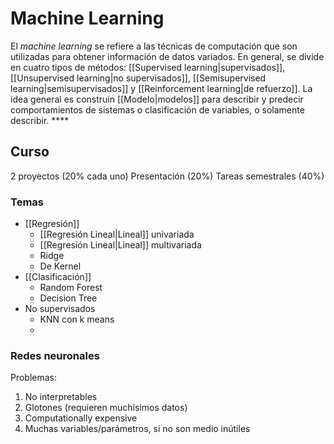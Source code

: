 # Machine Learning
El *machine learning* se refiere a las técnicas de computación que son utilizadas para obtener información de datos variados. En general, se divide en cuatro tipos de métodos: [[Supervised learning|supervisados]], [[Unsupervised learning|no supervisados]], [[Semisupervised learning|semisupervisados]] y [[Reinforcement learning|de refuerzo]]. La idea general es construin [[Modelo|modelos]] para describir y predecir comportamientos de sistemas o clasificación de variables, o solamente describir. ****

## Curso
2 proyectos (20% cada uno)
Presentación (20%)
Tareas semestrales (40%)

### Temas
- [[Regresión]]
	- [[Regresión Lineal|Lineal]] univariada
	- [[Regresión Lineal|Lineal]] multivariada
	- Ridge
	- De Kernel
- [[Clasificación]]
	- Random Forest
	- Decision Tree
- No supervisados
	- KNN con k means
	- 


### Redes neuronales
Problemas:
1. No interpretables
2. Glotones (requieren muchísimos datos)
3. Computationally expensive 
4. Muchas variables/parámetros, si no son medio inútiles